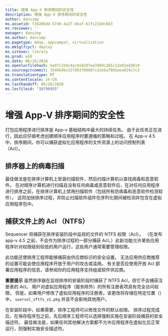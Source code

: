 ```yaml
---
title: 增强 App-V 排序期间的安全性
description: 增强 App-V 排序期间的安全性
author: dansimp
ms.assetid: f30206dd-5749-4a27-bbaf-61fc21b9c663
ms.reviewer: ''
manager: dansimp
ms.author: dansimp
ms.pagetype: mdop, appcompat, virtualization
ms.mktglfcycl: deploy
ms.sitesec: library
ms.prod: w10
ms.date: 06/16/2016
ms.openlocfilehash: ba97c334c4ac9a928fee3d69c265c12e82e43619
ms.sourcegitcommit: 354664bc527d93f80687cd2eba70d1eea024c7c3
ms.translationtype: MT
ms.contentlocale: zh-CN
ms.lasthandoff: 06/26/2020
ms.locfileid: "10798955"
---
```

# 增强 App-V 排序期间的安全性


打包应用程序进行排序是 App-v 基础结构中最大的持续任务。 由于此任务正在进行，因此应仔细考虑创建顺序应用程序时要遵循的策略和过程。 在 App-v 4.5 中，排序期间，你可以捕获虚拟化应用程序的文件资源上的访问控制列表（Acl）。

## 排序器上的病毒扫描


最佳做法是在排序计算机上安装扫描软件，然后扫描计算机以查找病毒和恶意软件。 在对顺序计算机进行扫描且没有任何病毒或恶意软件后，在对任何应用程序进行排序之前，在排序计算机上禁用扫描软件（包括所有防病毒和恶意软件检测软件）。 这将加快排序过程，并防止扫描软件组件在序列化期间被检测并包含在虚拟应用程序包中。

## 捕获文件上的 Acl （NTFS）


Sequencer 将捕获在排序安装阶段中监视的文件的 NTFS 权限（Acl）。 （在发布 app-v 4.5 之前，不会作为排序过程的一部分捕获 Acl。）此新功能允许某些应用程序针对权限级别较低的用户运行，这些用户通常需要管理权限。

此功能还使排序工程师能够捕获由供应商标识的安全设置。 无法应用供应商推荐的设置可能会使应用程序开放于用户的攻击或滥用。 有关是否应使用开放 Acl 部署应用程序的信息，请参阅你的应用程序支持组或软件供应商。

**重要提示** 虽然排序器在监视排序的安装阶段时捕获了 NTFS Acl，但它不会捕获注册表的 Acl。 用户对虚拟应用程序（服务除外）的所有注册表项具有完全访问权限。 但是，如果用户修改了虚拟应用程序的注册表，该更改将存储在特定位置（）中， `uservol_sftfs_v1.pkg` 并且不会影响其他用户。

 

在安装阶段中，如果需要，排序工程师可以修改文件的默认权限。 排序过程完成后，在保存程序包之前，先后顺序工程师可以选择强制实施在安装阶段捕获的安全描述符。 最佳做法是，如果任何其他解决方案都不允许应用程序在虚拟化后正常运行，则强制实施安全描述符。

 

 





